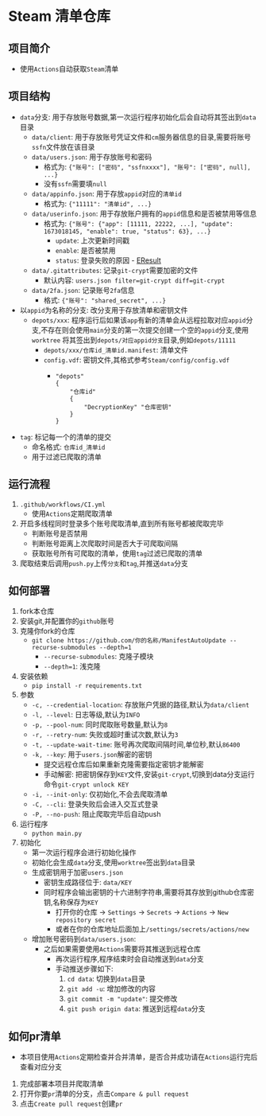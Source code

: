# Steam 清单仓库

## 项目简介

* 使用`Actions`自动获取`Steam`清单

## 项目结构

* `data`分支: 用于存放账号数据,第一次运行程序初始化后会自动将其签出到`data`目录
    * `data/client`: 用于存放账号凭证文件和`cm`服务器信息的目录,需要将账号`ssfn`文件放在该目录
    * `data/users.json`: 用于存放账号和密码
        * 格式为: `{"账号": ["密码", "ssfnxxxx"], "账号": ["密码", null], ...}`
        * 没有`ssfn`需要填`null`
    * `data/appinfo.json`: 用于存放`appid`对应的`清单id`
        * 格式为: `{"11111": "清单id", ...}`
    * `data/userinfo.json`: 用于存放账户拥有的`appid`信息和是否被禁用等信息
        * 格式为: `{"账号": {"app": [11111, 22222, ...], "update": 1673018145, "enable": true, "status": 63}, ...}`
            * `update`: 上次更新时间戳
            * `enable`: 是否被禁用
            * `status`: 登录失败的原因 - [EResult](https://partner.steamgames.com/doc/api/steam_api#EResult)
    * `data/.gitattributes`: 记录`git-crypt`需要加密的文件
        * 默认内容: `users.json filter=git-crypt diff=git-crypt`
    * `data/2fa.json`: 记录账号`2fa`信息
        * 格式: `{"账号": "shared_secret", ...}`
* 以`appid`为名称的分支: 改分支用于存放清单和密钥文件
    * `depots/xxx`: 程序运行后如果该`app`有新的清单会从远程拉取对应`appid`分支,不存在则会使用`main`分支的第一次提交创建一个空的`appid`分支,使用`worktree`
      将其签出到`depots/对应appid分支`目录,例如`depots/11111`
        * `depots/xxx/仓库id_清单id.manifest`: 清单文件
        * `config.vdf`: 密钥文件,其格式参考`Steam/config/config.vdf`
            * ```vdf
              "depots"
              {
                  "仓库id"
                  {
                      "DecryptionKey" "仓库密钥"
                  }
              }
              ```
* `tag`: 标记每一个的清单的提交
    * 命名格式: `仓库id_清单id`
    * 用于过滤已爬取的清单

## 运行流程

1. `.github/workflows/CI.yml`
    * 使用`Actions`定期爬取清单
2. 开启多线程同时登录多个账号爬取清单,直到所有账号都被爬取完毕
    * 判断账号是否禁用
    * 判断账号距离上次爬取时间是否大于可爬取间隔
    * 获取账号所有可爬取的清单，使用`tag`过滤已爬取的清单
3. 爬取结束后调用`push.py`上传`分支`和`tag`,并推送`data`分支

## 如何部署

1. fork本仓库
2. 安装git,并配置你的`github`账号
3. 克隆你fork的仓库
    * `git clone https://github.com/你的名称/ManifestAutoUpdate --recurse-submodules --depth=1`
        * `--recurse-submodules`: 克隆子模块
        * `--depth=1`: 浅克隆
4. 安装依赖
    * `pip install -r requirements.txt`
5. 参数
    * `-c, --credential-location`: 存放账户凭据的路径,默认为`data/client`
    * `-l, --level`: 日志等级,默认为`INFO`
    * `-p, --pool-num`: 同时爬取账号数量,默认为`8`
    * `-r, --retry-num`: 失败或超时重试次数,默认为`3`
    * `-t, --update-wait-time`: 账号再次爬取间隔时间,单位秒,默认`86400`
    * `-k, --key`: 用于`users.json`解密的密钥
        * 提交远程仓库后如果重新克隆需要指定密钥才能解密
        * 手动解密: 把密钥保存到`KEY`文件,安装`git-crypt`,切换到data分支运行命令`git-crypt unlock KEY`
    * `-i, --init-only`: 仅初始化,不会去爬取清单
    * `-C, --cli`: 登录失败后会进入交互式登录
    * `-P, --no-push`: 阻止爬取完毕后自动push
6. 运行程序
    * `python main.py`
7. 初始化
    * 第一次运行程序会进行初始化操作
    * 初始化会生成`data`分支,使用`worktree`签出到`data`目录
    * 生成密钥用于加密`users.json`
        * 密钥生成路径位于: `data/KEY`
        * 同时程序会输出密钥的十六进制字符串,需要将其存放到github仓库密钥,名称保存为`KEY`
            * 打开你的仓库 -> `Settings` -> `Secrets` -> `Actions` -> `New repository secret`
            * 或者在你的仓库地址后面加上`/settings/secrets/actions/new`
    * 增加账号密码到`data/users.json`:
        * 之后如果需要使用`Actions`需要将其推送到远程仓库
            * 再次运行程序,程序结束时会自动推送到`data`分支
            * 手动推送步骤如下:
                1. `cd data`: 切换到`data`目录
                2. `git add -u`: 增加修改的内容
                3. `git commit -m "update"`: 提交修改
                4. `git push origin data`: 推送到远程`data`分支

## 如何pr清单

* 本项目使用`Actions`定期检查并合并清单，是否合并成功请在`Actions`运行完后查看对应分支

1. 完成部署本项目并爬取清单
2. 打开你要`pr`清单的分支，点击`Compare & pull request`
3. 点击`Create pull request`创建`pr`
